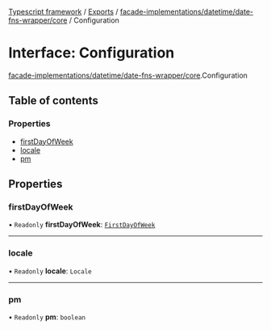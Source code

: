 [Typescript framework](../index.md) / [Exports](../modules.md) / [facade-implementations/datetime/date-fns-wrapper/core](../modules/facade_implementations_datetime_date_fns_wrapper_core.md) / Configuration

# Interface: Configuration

[facade-implementations/datetime/date-fns-wrapper/core](../modules/facade_implementations_datetime_date_fns_wrapper_core.md).Configuration

## Table of contents

### Properties

- [firstDayOfWeek](facade_implementations_datetime_date_fns_wrapper_core.Configuration.md#firstdayofweek)
- [locale](facade_implementations_datetime_date_fns_wrapper_core.Configuration.md#locale)
- [pm](facade_implementations_datetime_date_fns_wrapper_core.Configuration.md#pm)

## Properties

### firstDayOfWeek

• `Readonly` **firstDayOfWeek**: [`FirstDayOfWeek`](../modules/facade_implementations_datetime_date_fns_wrapper_core.md#firstdayofweek)

___

### locale

• `Readonly` **locale**: `Locale`

___

### pm

• `Readonly` **pm**: `boolean`
